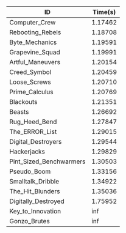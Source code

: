 |ID|Time(s)|
|-|-|
|Computer_Crew|1.17462|
|Rebooting_Rebels|1.18708|
|Byte_Mechanics|1.19591|
|Grapevine_Squad|1.19991|
|Artful_Maneuvers|1.20154|
|Creed_Symbol|1.20459|
|Loose_Screws|1.20710|
|Prime_Calculus|1.20769|
|Blackouts|1.21351|
|Beasts|1.26692|
|Rug_Heed_Bend|1.27847|
|The_ERROR_List|1.29015|
|Digital_Destroyers|1.29544|
|Hackerjacks|1.29829|
|Pint_Sized_Benchwarmers|1.30503|
|Pseudo_Boom|1.33156|
|Smalltalk_Dribble|1.34922|
|The_Hit_Blunders|1.35036|
|Digitally_Destroyed|1.75952|
|Key_to_Innovation|inf|
|Gonzo_Brutes|inf|
